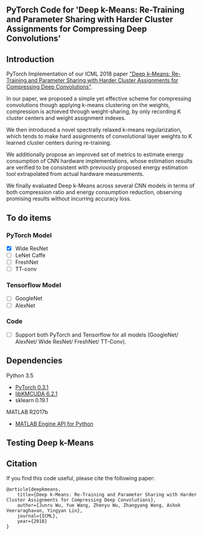 ## PyTorch Code for 'Deep k-Means: Re-Training and Parameter Sharing with Harder Cluster Assignments for Compressing Deep Convolutions'

## Introduction

PyTorch Implementation of our ICML 2018 paper ["Deep k-Means: Re-Training and Parameter Sharing with Harder Cluster Assignments for Compressing Deep Convolutions"](https://arxiv.org/abs/1806.09228).

In our paper, we proposed a simple yet effective scheme for compressing convolutions though applying k-means clustering on the weights, compression is achieved through weight-sharing, by only recording K cluster centers and weight assignment indexes.

We then introduced a novel spectrally relaxed k-means regularization, which tends to make hard assignments of convolutional layer weights to K learned cluster centers during re-training. 

We additionally propose an improved set of metrics to estimate energy consumption of CNN hardware implementations, whose estimation results are verified to be consistent with previously proposed energy estimation tool extrapolated from actual hardware measurements.

We finally evaluated Deep k-Means across several CNN models in terms of both compression ratio and energy consumption reduction, observing promising results without incurring accuracy loss.

## To do items

### PyTorch Model

- [X] Wide ResNet
- [ ] LeNet Caffe
- [ ] FreshNet
- [ ] TT-conv

### Tensorflow Model

- [ ] GoogleNet
- [ ] AlexNet

### Code

- [ ] Support both PyTorch and Tensorflow for all models (GoogleNet/ AlexNet/ Wide ResNet/ FreshNet/ TT-Conv).

## Dependencies

Python 3.5
* [PyTorch 0.3.1](https://pytorch.org/previous-versions/)
* [libKMCUDA 6.2.1](https://github.com/src-d/kmcuda)
* sklearn 0.19.1

MATLAB R2017b
* [MATLAB Engine API for Python](https://www.mathworks.com/help/matlab/matlab_external/install-the-matlab-engine-for-python.html)


## Testing Deep k-Means

## Citation

If you find this code useful, please cite the following paper:

    @article{deepkmeans,
        title={Deep k-Means: Re-Training and Parameter Sharing with Harder Cluster Assignments for Compressing Deep Convolutions},
        author={Junru Wu, Yue Wang, Zhenyu Wu, Zhangyang Wang, Ashok Veeraraghavan, Yingyan Lin},
        journal={ICML},
        year={2018}
    }
